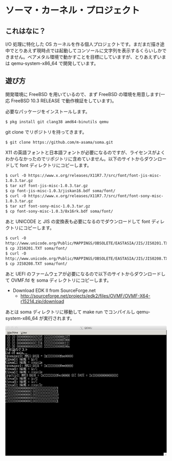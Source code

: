 # ソーマ・カーネル・プロジェクト

## これはなに？

I/O 処理に特化した OS カーネルを作る個人プロジェクトです。まだまだ描き途中でとりあえず現時点では起動してコンソールに文字列を表示するくらいしかできません。ベアメタル環境で動かすことを目標にしていますが、とりあえずいまは qemu-system-x86_64 で開発しています。

## 遊び方

開発環境に FreeBSD を用いているので、まず FreeBSD の環境を用意します(一応 FreeBSD 10.3 RELEASE で動作検証をしています)。

必要なパッケージをインストールします。

```
$ pkg install git clang38 amd64-binutils qemu
```

git clone でリポジトリを持ってきます。

```
$ git clone https://github.com/m-asama/soma.git
```

X11 の英語フォントと日本語フォントが必要になるのですが、ライセンスがよくわからなかったのでリポジトリに含めていません。以下のサイトからダウンロードして font ディレクトリにコピーします。

```
$ curl -O https://www.x.org/releases/X11R7.7/src/font/font-jis-misc-1.0.3.tar.gz
$ tar xzf font-jis-misc-1.0.3.tar.gz
$ cp font-jis-misc-1.0.3/jiskan16.bdf soma/font/
$ curl -O https://www.x.org/releases/X11R7.7/src/font/font-sony-misc-1.0.3.tar.gz
$ tar xzf font-sony-misc-1.0.3.tar.gz
$ cp font-sony-misc-1.0.3/8x16rk.bdf soma/font/
```

あと UNICODE と JIS の変換表も必要になるのでダウンロードして font ディレクトリにコピーします。

```
$ curl -O http://www.unicode.org/Public/MAPPINGS/OBSOLETE/EASTASIA/JIS/JIS0201.TXT
$ cp JIS0201.TXT soma/font/
$ curl -O http://www.unicode.org/Public/MAPPINGS/OBSOLETE/EASTASIA/JIS/JIS0208.TXT
$ cp JIS0208.TXT soma/font/
```

あと UEFI のファームウェアが必要になるので以下のサイトからダウンロードして OVMF.fd を soma ディレクトリにコピーします。

* Download EDK II from SourceForge.net
  * http://sourceforge.net/projects/edk2/files/OVMF/OVMF-X64-r15214.zip/download

あとは soma ディレクトリに移動して make run でコンパイルし qemu-system-x86_64 が実行されます。

![screenshot](images/screenshot.png)
